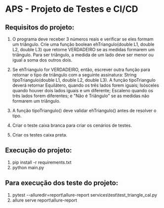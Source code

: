 
# APS - Projeto de Testes e CI/CD
## Requisitos do projeto:
1. O programa deve receber 3 números reais e verificar se eles formam um triângulo. Crie uma função boolean ehTriangulo(double L1, double L2, double L3) que retorne VERDADEIRO se as medidas formarem um triângulo. Para ser triângulo, a medida de um lado deve ser menor ou igual a soma dos outros dois.

2. Se ehTriangulo for VERDADEIRO, então, escrever outra função para retornar o tipo de triângulo com a seguinte assinatura: String tipoTriangulo(double L1, double L2, double L3). A função tipoTriangulo deverá retornar Equilátero, quando os três lados forem iguais; Isósceles quando houver dois lados iguais e um diferente; Escaleno quando os três lados forem diferentes; e "Não é Triângulo" se as medidas não formarem um triângulo.

3. A função tipoTriangulo() deve validar ehTriangulo() antes de resolver o tipo. 

4. Criar o teste caixa branca para criar os cenários de testes.

5. Criar os testes caixa preta.
## Execução do projeto:
1. pip install -r requirements.txt
2. python main.py

## Para execução dos teste do projeto:
1. pytest --alluredir=report\allure-report  services\test\test_triangle_cal.py
2. allure serve report\allure-report

